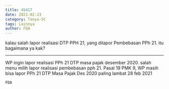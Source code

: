 ```yaml
---
title: 45417
date: 2021-02-23
category: Tanya-SC
tags: Lainnya
author: FDA
---
```


kalau salah lapor realisasi DTP PPH 21, yang dilapor Pembebasan PPh 21. itu bagaimana ya kak?

---

WP ingin lapor realisasi PPh 21 DTP masa pajak desember 2020. salah menu milih lapor realisasi pembebasan pph 21. Pasal 19 PMK 9, WP masih bisa lapor PPh 21 DTP Masa Pajak Des 2020 paling lambat 28 feb 2021

`FDA`
